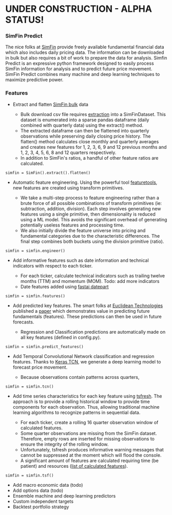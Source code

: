 # UNDER CONSTRUCTION - ALPHA STATUS!

### SimFin Predict  

The nice folks at [SimFin](https://simfin.com/) provide freely available fundamental financial data which also includes daily pricing data.  The information can be downloaded in bulk but also requires a bit of work to prepare the data for analysis.  Simfin Predict is an expressive python framework designed to easily process SimFin information for analysis and to predict future price movement. SimFin Predict combines many machine and deep learning techniques to maximize predictive power.

### Features

* Extract and flatten [SimFin bulk](https://simfin.com/data/access/api) data

    * Bulk download csv file requires [extraction](https://github.com/SimFin/bd-extractor) into a SimFinDataset. This dataset is enumerated into a sparse pandas dataframe (daily combined with quarterly data) using the extract() method.  
    * The extracted dataframe can then be flattened into quarterly observations while preserving daily closing price history. The flatten() method calculates close monthly and quarterly averages and creates new features for 1, 2, 3, 6, 9 and 12 previous months and 1, 2, 3, 4, 5, 6, 8 and 12 quarters respectively. 
    * In addition to SimFin's ratios, a handful of other feature ratios are calculated.

```buildoutcfg
simfin = SimFin().extract().flatten()
```

* Automatic feature engineering.  Using the powerful tool [featuretools](https://www.featuretools.com/), new features are created using transform primitives.

    * We take a multi-step process to feature engineering rather than a brute force of all possible combinations of transform primitives (ie: subtraction, addition, division).  Each step involves generating new features using a single primitive, then dimensionality is reduced using a ML model.  This avoids the significant overhead of generating potentially useless features and processing time.
    * We also initially divide the feature universe into pricing and fundamental categories due to the characteristic differences. The final step combines both buckets using the division primitive (ratio).

```buildoutcfg
simfin = simfin.engineer()
```

* Add informative features such as date information and technical indicators with respect to each ticker.  

    * For each ticker, calculate technical indicators such as trailing twelve months (TTM) and momentum (MOM).  Todo: add more indicators
    * Date features added using [fastai datepart](https://docs.fast.ai/tabular.transform.html)
    
```buildoutcfg
simfin = simfin.features()
```

* Add predicted key features. The smart folks at [Euclidean Technologies](https://www.euclidean.com/) published a [paper](https://arxiv.org/pdf/1711.04837.pdf) which demonstrates value in predicting future fundamentals (features). These predictions can then be used in future forecasts.

    *  Regression and Classification predictions are automatically made on all key features (defined in config.py).

```buildoutcfg
simfin = simfin.predict_features()
```

* Add Temporal Convolutional Network classification and regression features.  Thanks to [Keras TCN](https://github.com/philipperemy/keras-tcn), we generate a deep learning model to forecast price movement.

    * Because observations contain patterns across quarters, 
    
```buildoutcfg
simfin = simfin.tcn()
```


* Add time series characteristics for each key feature using [tsfresh](https://tsfresh.readthedocs.io/en/latest/text/introduction.html).    The approach is to provide a rolling historical window to provide time components for each observation.  Thus, allowing traditional machine learning algorithms to recognize patterns in sequential data.  

    * For each ticker, create a rolling 16 quarter observation window of calculated features.  
    * Some quarter observations are missing from the SimFin dataset. Therefore, empty rows are inserted for missing observations to ensure the integrity of the rolling window.
    * Unfortunately, tsfresh produces informative warning messages that cannot be suppressed at the moment which will flood the console.
    * A significant amount of features are calculated requiring time (be patient) and resources ([list of calculated features](https://tsfresh.readthedocs.io/en/latest/text/list_of_features.html)). 

```buildoutcfg
simfin = simfin.tsf()
```


* Add macro economic data (todo)
* Add options data (todo)
* Ensemble machine and deep learning predictors
* Custom independent targets
* Backtest portfolio strategy
